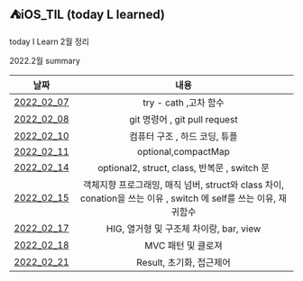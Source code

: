## ⛺️iOS_TIL (today L learned)
 
 today I Learn 2월 정리 
 
 2022.2월 summary


|날짜|내용|
|:-----:|:------:|
|[2022_02_07](https://github.com/Roy-wonji/iOS_yagom_starter_camp/blob/main/TIL/2%EC%9B%94/2022.02.07.md)|try - cath ,고차 함수|
|[2022_02_08](https://github.com/Roy-wonji/iOS_yagom_starter_camp/blob/main/TIL/2%EC%9B%94/2022.02.08%20.md)| git 명령어 , git pull request|
| [2022_02_10](https://github.com/Roy-wonji/iOS_yagom_starter_camp/blob/main/TIL/2%EC%9B%94/2022.02.10.md)| 컴퓨터 구조 , 하드 코딩, 튜플|
|[2022_02_11](https://github.com/Roy-wonji/iOS_yagom_starter_camp/blob/main/TIL/2%EC%9B%94/2022.02.11.md)|optional,compactMap|
|[2022_02_14](https://github.com/Roy-wonji/iOS_yagom_starter_camp/blob/main/TIL/2%EC%9B%94/2022.02.14.md)| optional2, struct, class, 반복문 , switch 문 |
|[2022_02_15](https://github.com/Roy-wonji/iOS_yagom_starter_camp/blob/main/TIL/2%EC%9B%94/2022.02.15.md)| 객체지향 프로그래밍, 매직 넘버, struct와 class 차이, conation을 쓰는 이유 , switch 에 self를 쓰는 이유, 재귀함수 |
|[2022_02_17](https://github.com/Roy-wonji/iOS_yagom_starter_camp/blob/main/TIL/2월/2022.02.17.md)| HIG, 열거형 및  구조체 차이랑, bar, view| 
|[2022_02_18](https://github.com/Roy-wonji/iOS_yagom_starter_camp/blob/main/TIL/2월/2022.02.18.md)| MVC 패턴 및 클로져  |
|[2022_02_21](https://github.com/Roy-wonji/iOS_yagom_starter_camp/blob/main/TIL/2월/2022.02.21.md)| Result, 초기화, 접근제어 |
